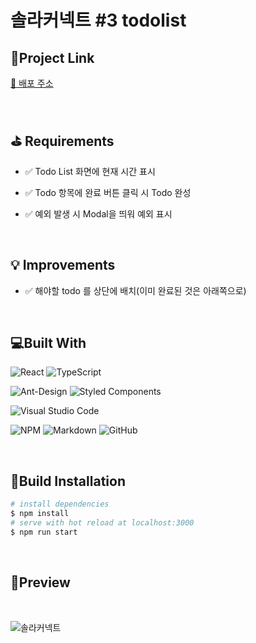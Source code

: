 # 솔라커넥트 #3 todolist

## 💎Project Link

[🔗 배포 주소](https://solarconnect-ts.netlify.app/)

<br>

## ⛳ Requirements
- ✅ Todo List 화면에 현재 시간 표시

- ✅ Todo 항목에 완료 버튼 클릭 시 Todo 완성

- ✅ 예외 발생 시 Modal을 띄워 예외 표시


<br>


## 💡 Improvements 
- ✅ 해야할 todo 를 상단에 배치(이미 완료된 것은 아래쪽으로)



<br>


## 💻Built With

![React](https://img.shields.io/badge/react-%2320232a.svg?style=for-the-badge&logo=react&logoColor=%2361DAFB)
![TypeScript](https://img.shields.io/badge/typescript-%23007ACC.svg?style=for-the-badge&logo=typescript&logoColor=white)

![Ant-Design](https://img.shields.io/badge/-AntDesign-%230170FE?style=for-the-badge&logo=ant-design&logoColor=white)
![Styled Components](https://img.shields.io/badge/styled--components-DB7093?style=for-the-badge&logo=styled-components&logoColor=white)

![Visual Studio Code](https://img.shields.io/badge/VisualStudioCode-0078d7.svg?style=for-the-badge&logo=visual-studio-code&logoColor=white)

![NPM](https://img.shields.io/badge/NPM-%23000000.svg?style=for-the-badge&logo=npm&logoColor=white)
![Markdown](https://img.shields.io/badge/markdown-%23000000.svg?style=for-the-badge&logo=markdown&logoColor=white)
![GitHub](https://img.shields.io/badge/github-%23121011.svg?style=for-the-badge&logo=github&logoColor=white)


<br>

## 🔧Build Installation

```bash
# install dependencies
$ npm install
# serve with hot reload at localhost:3000
$ npm run start
```

<br>

## 🎨Preview
<br>

![솔라커넥트](https://user-images.githubusercontent.com/39605922/130231598-5cc731af-2b89-49b8-9890-5cf0940ab575.gif)

